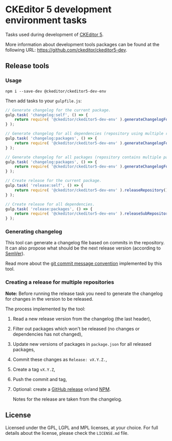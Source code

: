 CKEditor 5 development environment tasks
========================================

Tasks used during development of [CKEditor 5](https://ckeditor5.github.io).

More information about development tools packages can be found at the following URL: <https://github.com/ckeditor/ckeditor5-dev>.

## Release tools

### Usage

```
npm i --save-dev @ckeditor/ckeditor5-dev-env
```

Then add tasks to your `gulpfile.js`:

```js
// Generate changelog for the current package.
gulp.task( 'changelog:self', () => {
	return require( '@ckeditor/ckeditor5-dev-env' ).generateChangelogForSinglePackage();
} );

// Generate changelog for all dependencies (repository using multiple repositories).
gulp.task( 'changelog:packages', () => {
	return require( '@ckeditor/ckeditor5-dev-env' ).generateChangelogForSubRepositories( /* options */ );
} );

// Generate changelog for all packages (repository contains multiple packages).
gulp.task( 'changelog:packages', () => {
	return require( '@ckeditor/ckeditor5-dev-env' ).generateChangelogForSubPackages( /* options */ );
} );

// Create release for the current package.
gulp.task( 'release:self', () => {
	return require( '@ckeditor/ckeditor5-dev-env' ).releaseRepository();
} );

// Create release for all dependencies.
gulp.task( 'release:packages', () => {
	return require( '@ckeditor/ckeditor5-dev-env' ).releaseSubRepositories( /* options */ );
} );
```

### Generating changelog

This tool can generate a changelog file based on commits in the repository. It can also propose what should be the next release version (according to [SemVer](http://semver.org)).

Read more about the [git commit message convention](https://github.com/ckeditor/ckeditor5-design/wiki/Git-commit-message-convention) implemented by this tool.

### Creating a release for multiple repositories

**Note:** Before running the release task you need to generate the changelog for changes in the version to be released.

The process implemented by the tool:

1. Read a new release version from the changelog (the last header),
1. Filter out packages which won't be released (no changes or dependencies has not changed),
1. Update new versions of packages in `package.json` for all released packages,
1. Commit these changes as `Release: vX.Y.Z.`,
1. Create a tag `vX.Y.Z`,
1. Push the commit and tag,
1. Optional: create a [GitHub release](https://help.github.com/articles/creating-releases/) or/and [NPM](https://docs.npmjs.com/getting-started/publishing-npm-packages).

	Notes for the release are taken from the changelog.

## License

Licensed under the GPL, LGPL and MPL licenses, at your choice. For full details about the license, please check the `LICENSE.md` file.
